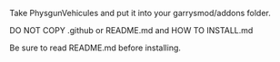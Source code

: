 Take PhysgunVehicules and put it into your garrysmod/addons folder.

DO NOT COPY .github or README.md and HOW TO INSTALL.md

Be sure to read README.md before installing.
